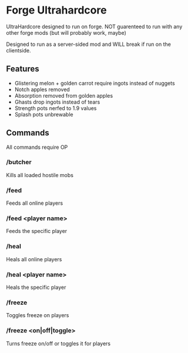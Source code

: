 Forge Ultrahardcore
===================

UltraHardcore designed to run on forge. NOT guarenteed to run with any other forge mods (but will probably work, maybe)

Designed to run as a server-sided mod and WILL break if run on the clientside.

Features
--------

- Glistering melon + golden carrot require ingots instead of nuggets
- Notch apples removed
- Absorption removed from golden apples
- Ghasts drop ingots instead of tears
- Strength pots nerfed to 1.9 values
- Splash pots unbrewable

Commands
--------

All commands require OP

### /butcher

Kills all loaded hostile mobs

### /feed

Feeds all online players

### /feed \<player name>

Feeds the specific player

### /heal

Heals all online players

### /heal \<player name>

Heals the specific player

### /freeze

Toggles freeze on players

### /freeze \<on|off|toggle>

Turns freeze on/off or toggles it for players
